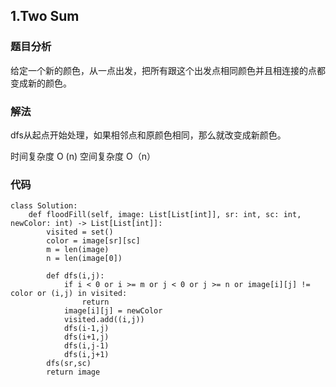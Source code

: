 ## 1.Two Sum

### 题目分析
给定一个新的颜色，从一点出发，把所有跟这个出发点相同颜色并且相连接的点都变成新的颜色。

### 解法

dfs从起点开始处理，如果相邻点和原颜色相同，那么就改变成新颜色。

时间复杂度 O (n)
空间复杂度 O（n）

### 代码
```
class Solution:
    def floodFill(self, image: List[List[int]], sr: int, sc: int, newColor: int) -> List[List[int]]:
        visited = set()
        color = image[sr][sc]
        m = len(image)
        n = len(image[0])
        
        def dfs(i,j):
            if i < 0 or i >= m or j < 0 or j >= n or image[i][j] != color or (i,j) in visited:
                return
            image[i][j] = newColor
            visited.add((i,j))
            dfs(i-1,j)
            dfs(i+1,j)
            dfs(i,j-1)
            dfs(i,j+1)
        dfs(sr,sc)
        return image

```


                
